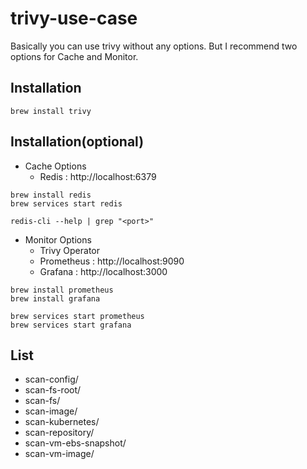 # trivy-use-case

Basically you can use trivy without any options.
But I recommend two options for Cache and Monitor.

## Installation

```shell
brew install trivy
```

## Installation(optional)

- Cache Options
    - Redis : http://localhost:6379

```shell
brew install redis
brew services start redis

redis-cli --help | grep "<port>"
```

- Monitor Options
    - Trivy Operator
    - Prometheus : http://localhost:9090
    - Grafana : http://localhost:3000

```shell
brew install prometheus
brew install grafana

brew services start prometheus
brew services start grafana
```

## List

- scan-config/
- scan-fs-root/
- scan-fs/
- scan-image/
- scan-kubernetes/
- scan-repository/
- scan-vm-ebs-snapshot/
- scan-vm-image/